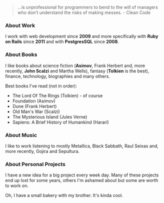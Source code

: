 >...is unprofessional for programmers to bend to the will of managers who don’t
understand the risks of making messes. - Clean Code


### About Work

I work with web development since **2009** and more specifically with **Ruby on Rails** since **2011** and with **PostgresSQL** since **2008**.

### About Books

I like books about science fiction (**Asimov**, Frank Herbert and, more recently, **John Scalzi** and Martha Wells), fantasy (**Tolkien** is the best), finance, technology, biographies and many others.

Best books I've read (not in order):

  * The Lord Of The Rings (Tolkien) - of course
  * Foundation (Asimov)
  * Dune (Frank Herbert)
  * Old Man's War (Scalzi)
  * The Mysterious Island (Jules Verne)
  * Sapiens: A Brief History of Humankind (Harari)

### About Music

I like to work listening to mostly Metallica, Black Sabbath, Raul Seixas and, more recently, Gojira and Sepultura.

### About Personal Projects

I have a new idea for a big project every week day.
Many of these projects end up lost for some years, others I'm ashamed about but some are worth to work on.

Oh, I have a small bakery with my brother. It's kinda cool.

